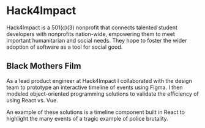 # Hack4Impact

Hack4Impact is a 501(c)(3) nonprofit that connects talented student developers with nonprofits nation-wide, empowering them to meet important humanitarian and social needs. They hope to foster the wider adoption of software as a tool for social good.

## Black Mothers Film

As a lead product engineer at Hack4Impact I collaborated with the design team to prototype an interactive timeline of events using Figma. I then modeled object-oriented programming solutions to validate the efficiency of using React vs. Vue.

An example of these solutions is a timeline component built in React to highlight the many events of a tragic example of police brutality.
